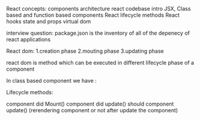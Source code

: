 React concepts:
components architecture
react codebase intro
JSX, Class based and function based components
React lifecycle methods
React hooks
state and props
virtual dom

interview question:
package.json is the inventory of all of the depenecy of react applications


React dom:
1.creation phase
2.mouting phase
3.updating phase

react dom is method which can be executed in different lifecycle phase of a component


In class based component we have :

Lifecycle methods:

component did Mount()
component did update()
should component update() (rerendering component or not after update the component)



